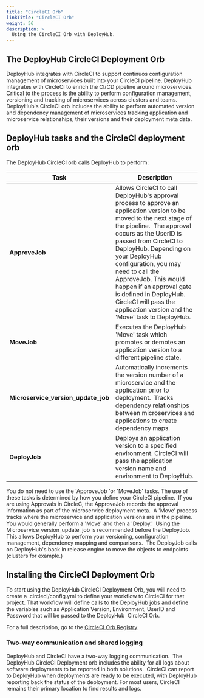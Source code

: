 ```yaml
---
title: "CircleCI Orb"
linkTitle: "CircleCI Orb"
weight: 56
description: >
  Using the CircleCI Orb with DeployHub.
---
```


## The DeployHub CircleCI Deployment Orb

DeployHub integrates with CircleCI to support continuos configuration management of microservices built into your CircleCI pipeline. DeployHub integrates with CircleCI to enrich the CI/CD pipeline around microservices.  
Critical to the process is the ability to perform configuration management, versioning and tracking of microservices across clusters and teams.  DeployHub's CircleCI orb includes the ability to perform automated version and dependency management of microservices tracking application and microservice relationships, their versions and their deployment meta data.


## DeployHub tasks and the CircleCI deployment orb

The DeployHub CircleCI orb calls DeployHub to perform:

| Task | Description |
| --- | --- |
| **ApproveJob** | Allows CircleCI to call DeployHub's approval process to approve an application version to be moved to the next stage of the pipeline.  The approval occurs as the UserID is passed from CircleCI to DeployHub. Depending on your DeployHub configuration, you may need to call the ApproveJob. This would happen if an approval gate is defined in DeployHub.  CircleCI will pass the application version and the 'Move' task to DeployHub.|
| **MoveJob** | Executes the DeployHub 'Move' task which promotes or demotes an application version to a different pipeline state. |
| **Microservice_version_update_job** |  Automatically increments the version number of a microservice and the application prior to deployment.  Tracks dependency relationships between microservices and applications to create dependency maps.|
| **DeployJob**| Deploys an application version to a specified environment. CircleCI will pass the application version name and environment to DeployHub.|

 You do not need to use the 'ApproveJob 'or 'MoveJob' tasks. The use of these tasks is determined by how you define your CircleCI pipeline.  If you are using Approvals in CircleC, the ApproveJob records the approval information as part of the microservice deployment meta.  A 'Move' process tracks where the microservice and application versions are in the pipeline.  You would generally perform a 'Move' and then a 'Deploy.'  Using the Microservice_version_update_job is recommended before the DeployJob.  This allows DeployHub to perform your versioning, configuration management, dependency mapping and comparisons.  The DeployJob calls on DeployHub's back in release engine to move the objects to endpoints (clusters for example.)

## Installing the CircleCI Deployment Orb

To start using the DeployHub CircleCI Deployment Orb, you will need to create a .circleci/config.yml to define your workflow to CircleCI for that project. That workflow will define calls to the DeployHub jobs and define the variables such as Application Version, Environment, UserID and Password that will be passed to the DeployHub  CircleCI Orb.

For a full description, go to the [CircleCI Orb Registry](https://circleci.com/orbs/registry/orb/deployhub/deployhub-orb)

### Two-way communication and shared logging

DeployHub and CircleCI have a two-way logging communication.  The DeployHub CircleCI Deployment orb includes the ability for all logs about software deployments to be reported in both solutions.  CircleCI can report to DeployHub when deployments are ready to be executed, with DeployHub reporting back the status of the deployment. For most users, CircleCI remains their primary location to find results and logs.
